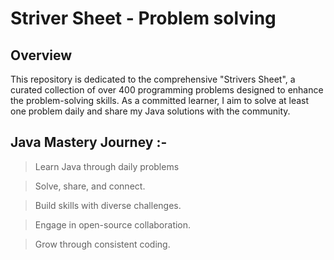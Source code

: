 # Striver Sheet - Problem solving
## Overview

This repository is dedicated to the comprehensive "Strivers Sheet", a curated collection of over 400 programming problems designed to enhance the problem-solving skills. As a committed learner, I aim to solve at least one problem daily and share my Java solutions with the community.

## Java Mastery Journey :-

>Learn Java through daily problems

>Solve, share, and connect.

>Build skills with diverse challenges.

>Engage in open-source collaboration.

>Grow through consistent coding.
